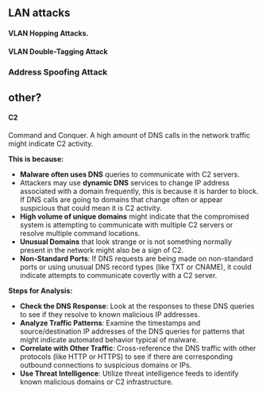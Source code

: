 ## LAN attacks
#### VLAN Hopping Attacks.

#### VLAN Double-Tagging Attack

### Address Spoofing Attack

## other?

#### C2
Command and Conquer.
A high amount of DNS calls in the network traffic might indicate C2 activity.

**This is because:**

- **Malware often uses DNS** queries to communicate with C2 servers.
- Attackers may use **dynamic DNS** services to change IP address associated with a domain frequently, this is because it is harder to block. If DNS calls are going to domains that change often or appear suspicious that could mean it is C2 activity.
- **High volume of unique domains** might indicate that the compromised system is attempting to communicate with multiple C2 servers or resolve multiple command locations.
- **Unusual Domains** that look strange or is not something normally present in the network might also be a sign of C2.
- **Non-Standard Ports**: If DNS requests are being made on non-standard ports or using unusual DNS record types (like TXT or CNAME), it could indicate attempts to communicate covertly with a C2 server.

 **Steps for Analysis:**

- **Check the DNS Response**: Look at the responses to these DNS queries to see if they resolve to known malicious IP addresses.
- **Analyze Traffic Patterns**: Examine the timestamps and source/destination IP addresses of the DNS queries for patterns that might indicate automated behavior typical of malware.
- **Correlate with Other Traffic**: Cross-reference the DNS traffic with other protocols (like HTTP or HTTPS) to see if there are corresponding outbound connections to suspicious domains or IPs.
- **Use Threat Intelligence**: Utilize threat intelligence feeds to identify known malicious domains or C2 infrastructure.